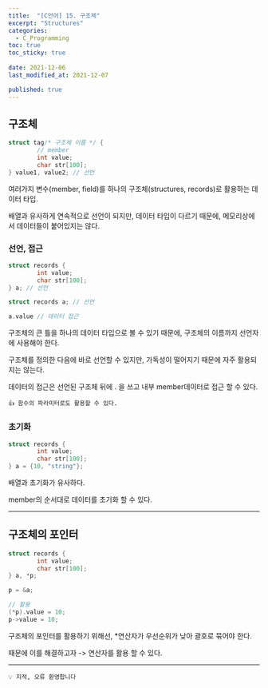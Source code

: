 ```yaml
---
title:  "[C언어] 15. 구조체"
excerpt: "Structures"
categories:
  - C_Programming
toc: true
toc_sticky: true
 
date: 2021-12-06
last_modified_at: 2021-12-07

published: true
---
```


## 구조체

```c
struct tag/* 구조체 이름 */ {
		// member	
		int value;
		char str[100];
} value1, value2; // 선언
```

여러가지 변수(member, field)를 하나의 구조체(structures, records)로 활용하는 데이터 타입.

배열과 유사하게 연속적으로 선언이 되지만, 데이터 타입이 다르기 때문에, 메모리상에서 데이터들이 붙어있지는 않다.

### 선언, 접근


```c
struct records {
		int value;
		char str[100];
} a; // 선언

struct records a; // 선언

a.value // 데이터 접근
```

구조체의 큰 틀을 하나의 데이터 타입으로 볼 수 있기 때문에, 구조체의 이름까지 선언자에 사용해야 한다. 

구조체를 정의한 다음에 바로 선언할 수 있지만, 가독성이 떨어지기 때문에 자주 활용되지는 않는다.

데이터의 접근은 선언된 구조체 뒤에 . 을 쓰고 내부 member데이터로 접근 할 수 있다.

```
👍 함수의 파라미터로도 활용할 수 있다.
```

### 초기화 

```c
struct records {
		int value;
		char str[100];
} a = {10, "string"};
```

배열과 초기화가 유사하다.

member의 순서대로 데이터를 초기화 할 수 있다.

---

## 구조체의 포인터

```c
struct records {
		int value;
		char str[100];
} a, *p;

p = &a;

// 활용
(*p).value = 10;
p->value = 10;

```

구조체의 포인터를 활용하기 위해선, *연산자가 우선순위가 낮아 괄호로 묶어야 한다.

때문에 이를 해결하고자 -> 연산자를 활용 할 수 있다.

---
```
💡 지적, 오류 환영합니다
```
